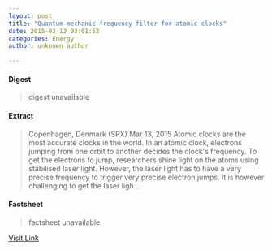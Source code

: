 ```yaml
---
layout: post
title: "Quantum mechanic frequency filter for atomic clocks"
date: 2015-03-13 03:01:52
categories: Energy
author: unknown author

---
```



#### Digest
>digest unavailable

#### Extract
>Copenhagen, Denmark (SPX) Mar 13, 2015 Atomic clocks are the most accurate clocks in the world. In an atomic clock, electrons jumping from one orbit to another decides the clock's frequency. To get the electrons to jump, researchers shine light on the atoms using stabilised laser light. However, the laser light has to have a very precise frequency to trigger very precise electron jumps. It is however challenging to get the laser ligh...

#### Factsheet
>factsheet unavailable

[Visit Link](http://www.spacedaily.com/reports/Quantum_mechanic_frequency_filter_for_atomic_clocks_999.html)


